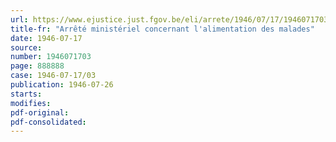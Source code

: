 ```yaml
---
url: https://www.ejustice.just.fgov.be/eli/arrete/1946/07/17/1946071703/justel
title-fr: "Arrêté ministériel concernant l'alimentation des malades"
date: 1946-07-17
source:
number: 1946071703
page: 888888
case: 1946-07-17/03
publication: 1946-07-26
starts:
modifies:
pdf-original:
pdf-consolidated:
---
```


